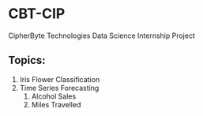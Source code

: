 # CBT-CIP
CipherByte Technologies Data Science Internship Project

## Topics:
1. Iris Flower Classification
2. Time Series Forecasting
   1. Alcohol Sales
   2. Miles Travelled

